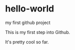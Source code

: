# hello-world
my first github project

This is my first step into Github. 

It's pretty cool so far.

